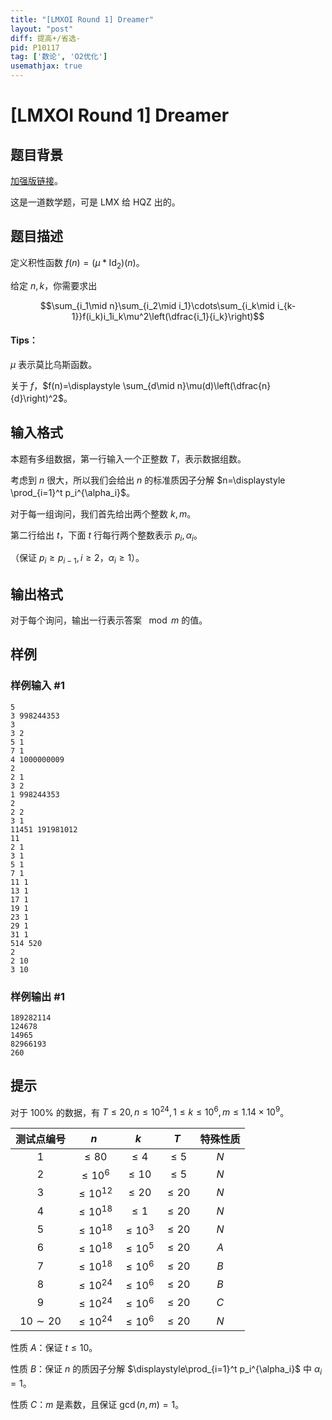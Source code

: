 ```yaml
---
title: "[LMXOI Round 1] Dreamer"
layout: "post"
diff: 提高+/省选-
pid: P10117
tag: ['数论', 'O2优化']
usemathjax: true
---
```


# [LMXOI Round 1] Dreamer
## 题目背景

[加强版链接](https://www.luogu.com.cn/problem/U402756)。

这是一道数学题，可是 LMX 给 HQZ 出的。
## 题目描述

定义积性函数 $f(n)=(\mu \ast\operatorname{Id_2})(n)$。

给定 $n,k$，你需要求出 

$$\sum_{i_1\mid n}\sum_{i_2\mid i_1}\cdots\sum_{i_k\mid i_{k-1}}f(i_k)i_1i_k\mu^2\left(\dfrac{i_1}{i_k}\right)$$

#### Tips：

$\mu$ 表示莫比乌斯函数。

关于 $f$，$f(n)=\displaystyle \sum_{d\mid n}\mu(d)\left(\dfrac{n}{d}\right)^2$。
## 输入格式

本题有多组数据，第一行输入一个正整数 $T$，表示数据组数。

考虑到 $n$ 很大，所以我们会给出 $n$ 的标准质因子分解 $n=\displaystyle \prod_{i=1}^t p_i^{\alpha_i}$。

对于每一组询问，我们首先给出两个整数 $k,m$。

第二行给出 $t$，下面 $t$ 行每行两个整数表示 $p_i,\alpha_i$。

（保证 $p_i\ge p_{i-1},i\ge 2$，$\alpha_i\ge 1$）。

## 输出格式

对于每个询问，输出一行表示答案 $\mod m$ 的值。
## 样例

### 样例输入 #1
```
5
3 998244353
3
3 2
5 1
7 1
4 1000000009
2
2 1
3 2
1 998244353
2
2 2
3 1
11451 191981012
11
2 1
3 1
5 1
7 1
11 1
13 1
17 1
19 1
23 1
29 1
31 1
514 520
2
2 10
3 10
```
### 样例输出 #1
```
189282114
124678
14965
82966193
260

```
## 提示

对于 $100\%$ 的数据，有 $T \le 20,n\le 10^{24},1\le k\le 10^6,m\le 1.14\times 10^9$。

| 测试点编号 |      $n$      |    $k$     |   $T$    | 特殊性质 |
| :--------: | :-----------: | :--------: | :------: | :------: |
|    $1$     |   $\le 80$    |  $\le 4$   | $\le 5$  |   $N$    |
|    $2$     |  $\le 10^6$   |  $\le 10$  | $\le 5$  |   $N$    |
|    $3$     | $\le 10^{12}$ |  $\le 20$  | $\le 20$ |   $N$    |
|    $4$     | $\le 10^{18}$ |  $\le 1$   | $\le 20$ |   $N$    |
|    $5$     | $\le 10^{18}$ | $\le 10^3$ | $\le 20$ |   $N$    |
|    $6$     | $\le 10^{18}$ | $\le 10^5$ | $\le 20$ |   $A$    |
|    $7$     | $\le 10^{18}$ | $\le 10^6$ | $\le 20$ |   $B$    |
|    $8$     | $\le 10^{24}$ | $\le 10^6$ | $\le 20$ |   $B$    |
|    $9$     | $\le 10^{24}$ | $\le 10^6$ | $\le 20$ |   $C$    |
|    $10\sim20$    | $\le 10^{24}$ | $\le 10^6$ | $\le 20$ |   $N$    |

性质 $A$：保证 $t\le 10$。

性质 $B$：保证 $n$ 的质因子分解 $\displaystyle\prod_{i=1}^t p_i^{\alpha_i}$ 中 $\alpha_i=1$。

性质 $C$：$m$ 是素数，且保证 $\gcd(n,m)=1$。


